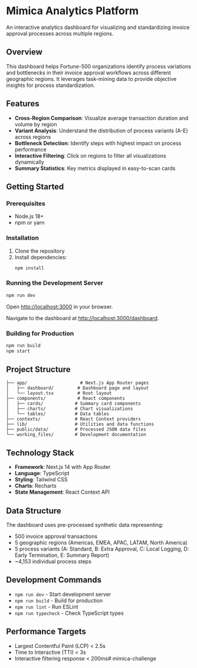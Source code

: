 # Mimica Analytics Platform

An interactive analytics dashboard for visualizing and standardizing invoice approval processes across multiple regions.

## Overview

This dashboard helps Fortune-500 organizations identify process variations and bottlenecks in their invoice approval workflows across different geographic regions. It leverages task-mining data to provide objective insights for process standardization.

## Features

- **Cross-Region Comparison**: Visualize average transaction duration and volume by region
- **Variant Analysis**: Understand the distribution of process variants (A-E) across regions
- **Bottleneck Detection**: Identify steps with highest impact on process performance
- **Interactive Filtering**: Click on regions to filter all visualizations dynamically
- **Summary Statistics**: Key metrics displayed in easy-to-scan cards

## Getting Started

### Prerequisites

- Node.js 18+ 
- npm or yarn

### Installation

1. Clone the repository
2. Install dependencies:
   ```bash
   npm install
   ```

### Running the Development Server

```bash
npm run dev
```

Open [http://localhost:3000](http://localhost:3000) in your browser.

Navigate to the dashboard at [http://localhost:3000/dashboard](http://localhost:3000/dashboard).

### Building for Production

```bash
npm run build
npm start
```

## Project Structure

```
├── app/                    # Next.js App Router pages
│   ├── dashboard/         # Dashboard page and layout
│   └── layout.tsx         # Root layout
├── components/            # React components
│   ├── cards/            # Summary card components
│   ├── charts/           # Chart visualizations
│   └── tables/           # Data tables
├── contexts/             # React Context providers
├── lib/                  # Utilities and data functions
├── public/data/          # Processed JSON data files
└── working_files/        # Development documentation
```

## Technology Stack

- **Framework**: Next.js 14 with App Router
- **Language**: TypeScript
- **Styling**: Tailwind CSS
- **Charts**: Recharts
- **State Management**: React Context API

## Data Structure

The dashboard uses pre-processed synthetic data representing:
- 500 invoice approval transactions
- 5 geographic regions (Americas, EMEA, APAC, LATAM, North America)
- 5 process variants (A: Standard, B: Extra Approval, C: Local Logging, D: Early Termination, E: Summary Report)
- ~4,153 individual process steps

## Development Commands

- `npm run dev` - Start development server
- `npm run build` - Build for production
- `npm run lint` - Run ESLint
- `npm run typecheck` - Check TypeScript types

## Performance Targets

- Largest Contentful Paint (LCP) < 2.5s
- Time to Interactive (TTI) < 3s
- Interactive filtering response < 200ms# mimica-challenge
